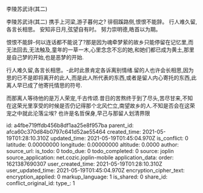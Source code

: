 李陵苏武诗(其二)

李陵苏武诗(其二)
携手上河梁,游子暮何之?
徘徊蹊路侧,恨恨不能辞。
行人难久留,各言长相思。
安知非日月,弦望自有时。
努力崇明德,皓首以为期。

恨恨不能辞-何以连话都不能说了?那是因为魂牵梦萦的故乡只能停留在记忆里,而无法回去,无法触及,童年的一草一木,心里念念不忘的她,和她们都已成为黄土,那里是自己梦的开始,也是恶梦的开始.

行人难久留,各言长相思。-此时此景肯定各诉离别情绪.留的人也许会长相思,因为思的已不是即将离开的此人,而是此人所代表的东西,或者是留人内心寄托的东西,此离人早已成了他寄托情思的符号.

而那离人等待他的是万人荣宠,千古传颂.昔日的苦熬终于到了尽头,苦尽甘来,不知在这荣光里享受的时候是否仍记得那个北风伫立,南望故乡的人.不知是否会在这荣宠之中就此沦落尘埃?
也许是名哲保身,早己与那留人划清界限






id: a4fbe719ffdb456b8df1aa25e8f957ba
parent_id: afca60c370d84b0797c641d52ae55464
created_time: 2021-05-19T01:28:10.310Z
updated_time: 2021-05-19T01:45:04.970Z
is_conflict: 0
latitude: 0.00000000
longitude: 0.00000000
altitude: 0.0000
author: 
source_url: 
is_todo: 0
todo_due: 0
todo_completed: 0
source: joplin
source_application: net.cozic.joplin-mobile
application_data: 
order: 1621387690307
user_created_time: 2021-05-19T01:28:10.310Z
user_updated_time: 2021-05-19T01:45:04.970Z
encryption_cipher_text: 
encryption_applied: 0
markup_language: 1
is_shared: 0
share_id: 
conflict_original_id: 
type_: 1